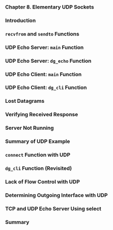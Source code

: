 ### **Chapter 8. Elementary UDP Sockets**

### Introduction
### `recvfrom` and `sendto` Functions
### UDP Echo Server: `main` Function
### UDP Echo Server: `dg_echo` Function
### UDP Echo Client: `main` Function
### UDP Echo Client: `dg_cli` Function
### Lost Datagrams
### Verifying Received Response
### Server Not Running
### Summary of UDP Example
### `connect` Function with UDP
### `dg_cli` Function (Revisited)
### Lack of Flow Control with UDP
### Determining Outgoing Interface with UDP
### TCP and UDP Echo Server Using select
### Summary
